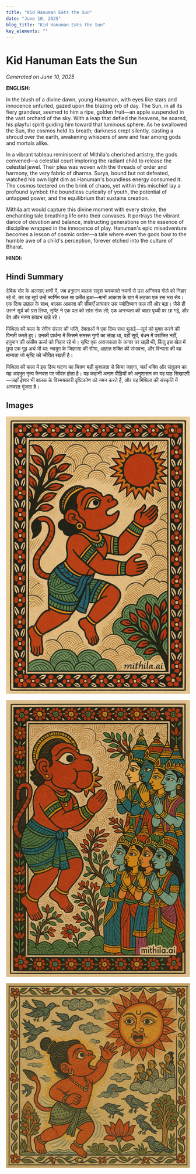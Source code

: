 ```yaml
---
title: "Kid Hanuman Eats the Sun"
date: "June 10, 2025"
blog_title: "Kid Hanuman Eats the Sun"
key_elements: ""
---
```


# Kid Hanuman Eats the Sun

*Generated on June 10, 2025*

**ENGLISH:**

In the blush of a divine dawn, young Hanuman, with eyes like stars and innocence unfurled, gazed upon the blazing orb of day. The Sun, in all its fiery grandeur, seemed to him a ripe, golden fruit—an apple suspended in the vast orchard of the sky. With a leap that defied the heavens, he soared, his playful spirit guiding him toward that luminous sphere. As he swallowed the Sun, the cosmos held its breath; darkness crept silently, casting a shroud over the earth, awakening whispers of awe and fear among gods and mortals alike.

In a vibrant tableau reminiscent of Mithila's cherished artistry, the gods convened—a celestial court imploring the radiant child to release the celestial jewel. Their plea was woven with the threads of order and harmony, the very fabric of dharma. Surya, bound but not defeated, watched his own light dim as Hanuman's boundless energy consumed it. The cosmos teetered on the brink of chaos, yet within this mischief lay a profound symbol: the boundless curiosity of youth, the potential of untapped power, and the equilibrium that sustains creation.

Mithila art would capture this divine moment with every stroke, the enchanting tale breathing life onto their canvases. It portrays the vibrant dance of devotion and balance, instructing generations on the essence of discipline wrapped in the innocence of play. Hanuman's epic misadventure becomes a lesson of cosmic order—a tale where even the gods bow to the humble awe of a child's perception, forever etched into the culture of Bharat.

**HINDI:**

## Hindi Summary

देविक भोर के अलसाए क्षणों में, जब हनुमान बालक सदृश चमचमाते नयनों से उस अग्निमय गोले को निहार रहे थे, तब वह सूर्य उन्हें स्वर्णिम फल सा प्रतीत हुआ—मानों आकाश के बाग़ में लटका एक रस भरा सेब। एक दिव्य उछाल के साथ, बालक आकाश की सीमाएँ लांघकर उस ज्योतिष्मान फल की ओर बढ़ा। जैसे ही उसने सूर्य को ग्रस लिया, सृष्टि ने एक पल को सांस रोक ली; एक अनभ्यता की चादर पृथ्वी पर छा गई, और देव और मानव हतप्रभ खड़े रहे।

मिथिला की कला के रंगीन संसार की भांति, देवताओं ने एक दिव्य सभा बुलाई—सूर्य को मुक्त करने की विनती करते हुए। उनकी प्रार्थना में जिसने समस्त गुणों का संग्रह था, वहीं सूर्य, बंधन में पराजित नहीं, हनुमान की असीम ऊर्जा को निहार रहे थे। सृष्टि एक अराजकता के कगार पर खड़ी थी, किंतु इस खेल में छुपा एक गूढ़ अर्थ भी था: नवयुग के जिज्ञासा की सीमा, अज्ञात शक्ति की संभावना, और विन्यास की वह मान्यता जो सृष्टि को जीवित रखती है।

मिथिला की कला में इस दिव्य घटना का चित्रण बड़ी कुशलता से किया जाएगा, जहाँ भक्ति और संतुलन का यह अद्भुत नृत्य कैनवस पर जीवंत होता है। यह कहानी अनाम पीढ़ियों को अनुशासन का यह पाठ सिखाएगी—जहाँ ईश्वर भी बालक के विस्मयकारी दृष्टिकोण को नमन करते हैं, और यह मिथिला की संस्कृति में अनवरत गूंजता है।

## Images

![Kid Hanuman Eats the Sun - Variation 1](https://raw.githubusercontent.com/amarshat/mithila-content/main/images/2025/06/2025-06-10-am-kidhanumaneatsthesun1.png)

![Kid Hanuman Eats the Sun - Variation 2](https://raw.githubusercontent.com/amarshat/mithila-content/main/images/2025/06/2025-06-10-am-kidhanumaneatsthesun2.png)

![Kid Hanuman Eats the Sun - Variation 3](https://raw.githubusercontent.com/amarshat/mithila-content/main/images/2025/06/2025-06-10-am-kidhanumaneatsthesun3.png)
